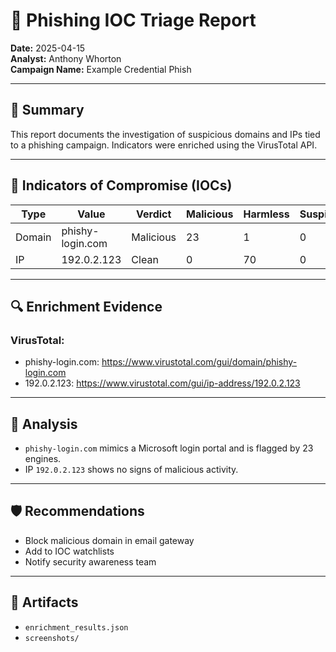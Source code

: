 # 📝 Phishing IOC Triage Report

**Date:** 2025-04-15  
**Analyst:** Anthony Whorton  
**Campaign Name:** Example Credential Phish

---

## 📧 Summary

This report documents the investigation of suspicious domains and IPs tied to a phishing campaign. Indicators were enriched using the VirusTotal API.

---

## 📌 Indicators of Compromise (IOCs)

| Type   | Value              | Verdict    | Malicious | Harmless | Suspicious |
|--------|--------------------|------------|-----------|----------|------------|
| Domain | phishy-login.com   | Malicious  | 23        | 1        | 0          |
| IP     | 192.0.2.123        | Clean      | 0         | 70       | 0          |

---

## 🔍 Enrichment Evidence

### VirusTotal:
- phishy-login.com: https://www.virustotal.com/gui/domain/phishy-login.com
- 192.0.2.123: https://www.virustotal.com/gui/ip-address/192.0.2.123

---

## 🧠 Analysis

- `phishy-login.com` mimics a Microsoft login portal and is flagged by 23 engines.
- IP `192.0.2.123` shows no signs of malicious activity.

---

## 🛡️ Recommendations

- Block malicious domain in email gateway
- Add to IOC watchlists
- Notify security awareness team

---

## 📁 Artifacts

- `enrichment_results.json`
- `screenshots/`
